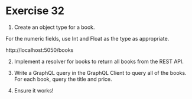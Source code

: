 # Exercise 32

1. Create an object type for a book.

For the numeric fields, use Int and Float as the type as appropriate.

http://localhost:5050/books

2. Implement a resolver for books to return all books from the REST API.

3. Write a GraphQL query in the GraphQL Client to query all of the books. For each book, query the title and price.

4. Ensure it works!